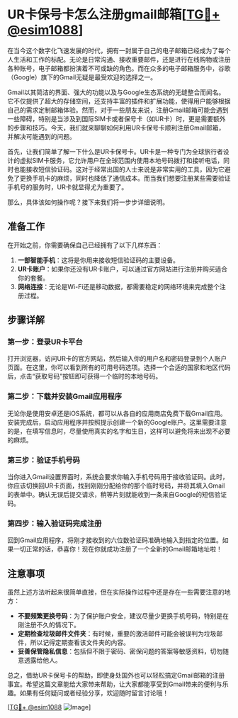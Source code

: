 # UR卡保号卡怎么注册gmail邮箱[[TG💪+ @esim1088](https://t.me/s/esim1088)]

在当今这个数字化飞速发展的时代，拥有一封属于自己的电子邮箱已经成为了每个人生活和工作的标配。无论是日常沟通、接收重要邮件，还是进行在线购物或注册各种账号，电子邮箱都扮演着不可或缺的角色。而在众多的电子邮箱服务中，谷歌（Google）旗下的Gmail无疑是最受欢迎的选择之一。

Gmail以其简洁的界面、强大的功能以及与Google生态系统的无缝整合而闻名。它不仅提供了超大的存储空间，还支持丰富的插件和扩展功能，使得用户能够根据自己的需求定制邮箱体验。然而，对于一些朋友来说，注册Gmail邮箱可能会遇到一些障碍，特别是当涉及到国际SIM卡或者保号卡（如UR卡）时，更是需要额外的步骤和技巧。今天，我们就来聊聊如何利用UR卡保号卡顺利注册Gmail邮箱，并解决可能遇到的问题。

首先，让我们简单了解一下什么是UR卡保号卡。UR卡是一种专门为全球旅行者设计的虚拟SIM卡服务，它允许用户在全球范围内使用本地号码拨打和接听电话，同时也能接收短信验证码。这对于经常出国的人士来说是非常实用的工具，因为它避免了更换手机卡的麻烦，同时也降低了通信成本。而当我们想要注册某些需要验证手机号的服务时，UR卡就显得尤为重要了。

那么，具体该如何操作呢？接下来我们将一步步详细说明。

## 准备工作

在开始之前，你需要确保自己已经拥有了以下几样东西：

1. **一部智能手机**：这将是你用来接收短信验证码的主要设备。
2. **UR卡账户**：如果你还没有UR卡账户，可以通过官方网站进行注册并购买适合你的套餐。
3. **网络连接**：无论是Wi-Fi还是移动数据，都需要稳定的网络环境来完成整个注册过程。

## 步骤详解

### 第一步：登录UR卡平台

打开浏览器，访问UR卡的官方网站，然后输入你的用户名和密码登录到个人账户页面。在这里，你可以看到所有的可用号码选项。选择一个合适的国家和地区代码后，点击“获取号码”按钮即可获得一个临时的本地号码。

### 第二步：下载并安装Gmail应用程序

无论你是使用安卓还是iOS系统，都可以从各自的应用商店免费下载Gmail应用。安装完成后，启动应用程序并按照提示创建一个新的Google账户。这里需要注意的是，在填写信息时，尽量使用真实的名字和生日，这样可以避免将来出现不必要的麻烦。

### 第三步：验证手机号码

当你进入Gmail设置界面时，系统会要求你输入手机号码用于接收验证码。此时，你应该切换回UR卡页面，找到刚刚分配给你的那个临时号码，并将其填入Gmail的表单中。确认无误后提交请求，稍等片刻就能收到一条来自Google的短信验证码。

### 第四步：输入验证码完成注册

回到Gmail应用程序，将刚才接收到的六位数验证码准确地输入到指定的位置。如果一切正常的话，恭喜你！现在你就成功注册了一个全新的Gmail邮箱地址啦！

## 注意事项

虽然上述方法听起来很简单直接，但在实际操作过程中还是存在一些需要注意的地方：

- **不要频繁更换号码**：为了保护账户安全，建议尽量少更换手机号码，特别是在刚注册不久的情况下。
- **定期检查垃圾邮件文件夹**：有时候，重要的激活邮件可能会被误判为垃圾邮件，所以记得定期查看该文件夹的内容。
- **妥善保管隐私信息**：包括但不限于密码、密保问题的答案等敏感资料，切勿随意透露给他人。

总之，借助UR卡保号卡的帮助，即使身处国外也可以轻松搞定Gmail邮箱的注册事宜。希望这篇文章能给大家带来帮助，让大家都能享受到Gmail带来的便利与乐趣。如果有任何疑问或者经验分享，欢迎随时留言讨论哦！

[[TG💪+ @esim1088](https://t.me/s/esim1088) ![Image](https://i.postimg.cc/4NQfJmqS/Snipaste-2025-05-13-00-14-12.png)]